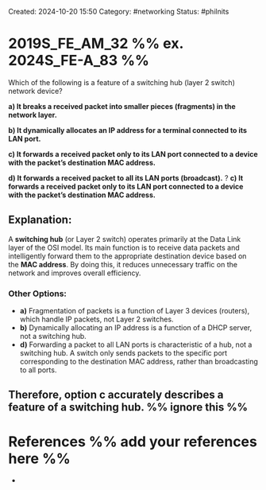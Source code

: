 Created: 2024-10-20 15:50
Category: #networking 
Status: #philnits



# 2019S_FE_AM_32 %% ex. 2024S_FE-A_83 %%

Which of the following is a feature of a switching hub (layer 2 switch) network device? 

**a) It breaks a received packet into smaller pieces (fragments) in the network layer.** 

**b) It dynamically allocates an IP address for a terminal connected to its LAN port.** 

**c) It forwards a received packet only to its LAN port connected to a device with the packet’s destination MAC address.** 

**d) It forwards a received packet to all its LAN ports (broadcast).**
?
**c) It forwards a received packet only to its LAN port connected to a device with the packet’s destination MAC address.** 
## **Explanation:**

A **switching hub** (or Layer 2 switch) operates primarily at the Data Link layer of the OSI model. Its main function is to receive data packets and intelligently forward them to the appropriate destination device based on the **MAC address**. By doing this, it reduces unnecessary traffic on the network and improves overall efficiency.

### Other Options:

- **a)** Fragmentation of packets is a function of Layer 3 devices (routers), which handle IP packets, not Layer 2 switches.
- **b)** Dynamically allocating an IP address is a function of a DHCP server, not a switching hub.
- **d)** Forwarding a packet to all LAN ports is characteristic of a hub, not a switching hub. A switch only sends packets to the specific port corresponding to the destination MAC address, rather than broadcasting to all ports.

Therefore, **option c** accurately describes a feature of a switching hub.
%% ignore this %%
---









# References %% add your references here %%
- 